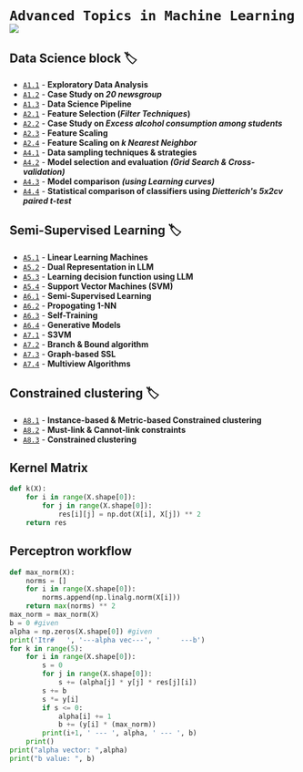 # `Advanced Topics in Machine Learning` ![](https://img.shields.io/badge/Made%20with-Markdown-1f425f.svg)

## Data Science block :label:
- [`A1.1`](https://github.com/ranjiGT/ATiML-amendments/blob/main/ML2/A1.1.rmd) - __Exploratory Data Analysis__
- [`A1.2`](https://github.com/ranjiGT/ATiML-amendments/blob/main/ML2/A1.2.Rmd) - __Case Study on _20 newsgroup___
- [`A1.3`](https://github.com/ranjiGT/ATiML-amendments/blob/main/ML2/A1.3.Rmd) - __Data Science Pipeline__
- [`A2.1`](https://github.com/ranjiGT/ATiML-amendments/blob/main/ML2/A2.1.Rmd) - __Feature Selection (_Filter Techniques_)__
- [`A2.2`](https://github.com/ranjiGT/ATiML-amendments/blob/main/ML2/A2.2.Rmd) - __Case Study on _Excess alcohol consumption among students___
- [`A2.3`](https://github.com/ranjiGT/ATiML-amendments/blob/main/ML2/A2.3.Rmd) - __Feature Scaling__
- [`A2.4`](https://github.com/ranjiGT/ATiML-amendments/blob/main/ML2/A2.4.Rmd) - __Feature Scaling on _k Nearest Neighbor___
- [`A4.1`](https://github.com/ranjiGT/ATiML-amendments/blob/main/ML2/A4.1.Rmd) - __Data sampling techniques & strategies__
- [`A4.2`](https://github.com/ranjiGT/ATiML-amendments/blob/main/ML2/A4.2.Rmd) - __Model selection and evaluation _(Grid Search & Cross-validation)___
- [`A4.3`](https://github.com/ranjiGT/ATiML-amendments/blob/main/ML2/A4.3.Rmd) -  __Model comparison _(using Learning curves)___
- [`A4.4`](https://github.com/ranjiGT/ATiML-amendments/blob/main/ML2/A4.4.Rmd) - __Statistical comparison of classifiers using _Dietterich's 5x2cv paired t-test___

## Semi-Supervised Learning :label:
- [`A5.1`](https://github.com/ranjiGT/ATiML-amendments/blob/main/ML2/A5.1.Rmd) - __Linear Learning Machines__
- [`A5.2`](https://github.com/ranjiGT/ATiML-amendments/blob/main/ML2/A5.2.Rmd) - __Dual Representation in LLM__
- [`A5.3`](https://github.com/ranjiGT/ATiML-amendments/blob/main/ML2/A5.3.Rmd) - __Learning decision function using LLM__
- [`A5.4`](https://github.com/ranjiGT/ATiML-amendments/blob/main/ML2/A5.4.Rmd) - __Support Vector Machines (SVM)__
- [`A6.1`](https://github.com/ranjiGT/ATiML-amendments/blob/main/ML2/A6.1.Rmd) - __Semi-Supervised Learning__
- [`A6.2`](https://github.com/ranjiGT/ATiML-amendments/blob/main/ML2/A6.2.Rmd) - __Propogating 1-NN__
- [`A6.3`](https://github.com/ranjiGT/ATiML-amendments/blob/main/ML2/A6.3.Rmd) - __Self-Training__
- [`A6.4`](https://github.com/ranjiGT/ATiML-amendments/blob/main/ML2/A6.4.Rmd) - __Generative Models__
- [`A7.1`](https://github.com/ranjiGT/ATiML-amendments/blob/main/ML2/A7.1.Rmd) - __S3VM__
- [`A7.2`](https://github.com/ranjiGT/ATiML-amendments/blob/main/ML2/A7.2.Rmd) - __Branch & Bound algorithm__
- [`A7.3`](https://github.com/ranjiGT/ATiML-amendments/blob/main/ML2/A7.3.Rmd) - __Graph-based SSL__
- [`A7.4`](https://github.com/ranjiGT/ATiML-amendments/blob/main/ML2/A7.4.Rmd) - __Multiview Algorithms__

## Constrained clustering :label:
- [`A8.1`](https://github.com/ranjiGT/ATiML-amendments/blob/main/ML2/A8.1.Rmd) - __Instance-based & Metric-based Constrained clustering__
- [`A8.2`](https://github.com/ranjiGT/ATiML-amendments/blob/main/ML2/A8.2.Rmd) - __Must-link & Cannot-link constraints__
- [`A8.3`](https://github.com/ranjiGT/ATiML-amendments/blob/main/ML2/A8.3.Rmd) - __Constrained clustering__

## Kernel Matrix
```python
def k(X):
    for i in range(X.shape[0]):
        for j in range(X.shape[0]):
            res[i][j] = np.dot(X[i], X[j]) ** 2
    return res
```

## Perceptron workflow

```python
def max_norm(X):
    norms = []
    for i in range(X.shape[0]):
        norms.append(np.linalg.norm(X[i]))
    return max(norms) ** 2
max_norm = max_norm(X)
b = 0 #given 
alpha = np.zeros(X.shape[0]) #given 
print('Itr#   ', '---alpha vec---', '     ---b')
for k in range(5):
    for i in range(X.shape[0]):
        s = 0
        for j in range(X.shape[0]):
            s += (alpha[j] * y[j] * res[j][i])
        s += b
        s *= y[i]
        if s <= 0:
            alpha[i] += 1
            b += (y[i] * (max_norm))        
        print(i+1, ' --- ', alpha, ' --- ', b)
    print()
print("alpha vector: ",alpha)
print("b value: ", b)
```
